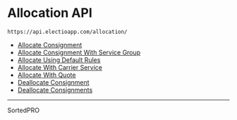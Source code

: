 # Allocation API

`https://api.electioapp.com/allocation/`

* [Allocate Consignment](/api/allocation/allocateConsignment.html)
* [Allocate Consignment With Service Group](/api/allocation/allocateConsignmentWithServiceGroup.html)
* [Allocate Using Default Rules](/api/allocation/allocateUsingDefaultRules.html)
* [Allocate With Carrier Service](/api/allocation/allocateWithCarrierService.html)
* [Allocate With Quote](/api/allocation/allocateWithQuote.html)
* [Deallocate Consignment](/api/allocation/deallocateConsignment.html)
* [Deallocate Consignments](/api/allocation/deallocateConsignments.html)

---

SortedPRO 